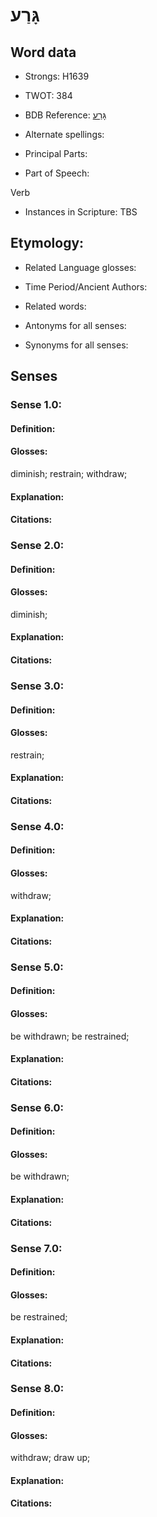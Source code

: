 # גָּרַע

<!-- Status: S2="NeedsEdits" -->
<!-- Lexica used for edits:   -->

## Word data

* Strongs: H1639

* TWOT: 384

* BDB Reference: [גָּרַע](rc://en/bdb/dict/c.dd.aa)

* Alternate spellings:

* Principal Parts:

* Part of Speech:

Verb

* Instances in Scripture: TBS

## Etymology:

* Related Language glosses:

* Time Period/Ancient Authors:

* Related words:

* Antonyms for all senses:

* Synonyms for all senses:

## Senses

### Sense 1.0:

#### Definition:

#### Glosses:

diminish; restrain; withdraw; 

#### Explanation:

#### Citations:



### Sense 2.0:

#### Definition:

#### Glosses:

diminish; 

#### Explanation:

#### Citations:



### Sense 3.0:

#### Definition:

#### Glosses:

restrain; 

#### Explanation:

#### Citations:



### Sense 4.0:

#### Definition:

#### Glosses:

withdraw; 

#### Explanation:

#### Citations:



### Sense 5.0:

#### Definition:

#### Glosses:

be withdrawn; be restrained; 

#### Explanation:

#### Citations:



### Sense 6.0:

#### Definition:

#### Glosses:

be withdrawn; 

#### Explanation:

#### Citations:



### Sense 7.0:

#### Definition:

#### Glosses:

be restrained; 

#### Explanation:

#### Citations:



### Sense 8.0:

#### Definition:

#### Glosses:

withdraw; draw up; 

#### Explanation:

#### Citations:



